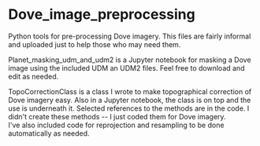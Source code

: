 # Dove_image_preprocessing
Python tools for pre-processing Dove imagery. This files are fairly informal and uploaded just to 
help those who may need them. 

Planet_masking_udm_and_udm2 is a Jupyter notebook for masking a Dove image using the included
UDM an UDM2 files.  Feel free to download and edit as needed. 

TopoCorrectionClass is a class I wrote to make topographical correction of Dove imagery easy. 
Also in a Jupyter notebook, the class is on top and the use is underneath it. Selected references
to the methods are in the code. I didn't create these methods -- I just coded them for Dove imagery.  
I've also included code for reprojection and resampling to be done automatically as needed.
